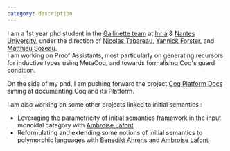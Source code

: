 ```yaml
---
category: description
---
```


I am a 1st year phd student in the [Gallinette team](https://gallinette.gitlabpages.inria.fr/website/)
at [Inria](https://www.inria.fr/en) & [Nantes University](https://english.univ-nantes.fr/),
under the direction of [Nicolas Tabareau](https://tabareau.fr/), [Yannick Forster](https://yforster.de/),
and [Matthieu Sozeau](https://sozeau.gitlabpages.inria.fr/www/). <br>
I am working on Proof Assistants, most particularly on generating recursors for
inductive types using MetaCoq, and towards formalising Coq's guard condition.

On the side of my phd, I am pushing forward the project
[Coq Platform Docs](https://github.com/coq/platform-docs)
aiming at documenting Coq and its Platform.

I am also working on some other projects linked to initial semantics  :
- Leveraging the parametricity of initial semantics framework in the input
  monoidal category with [Ambroise Lafont](https://amblafont.github.io/)
- Reformulating and extending some notions of initial semantics to polymorphic
  languages with [Benedikt Ahrens](https://benediktahrens.gitlab.io/) and
  [Ambroise Lafont](https://amblafont.github.io/)




